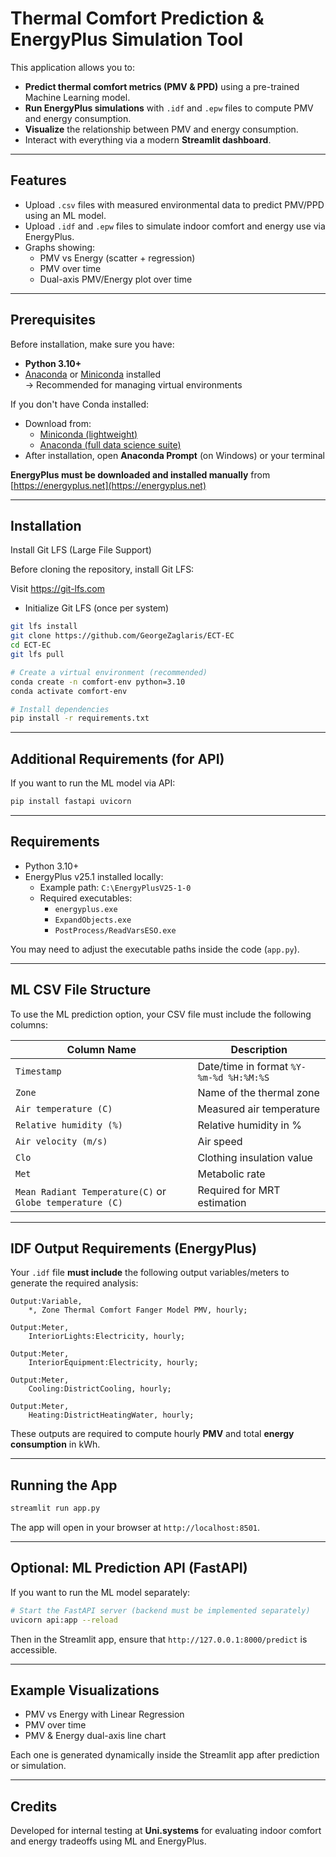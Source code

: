 
#  Thermal Comfort Prediction & EnergyPlus Simulation Tool

This application allows you to:

- **Predict thermal comfort metrics (PMV & PPD)** using a pre-trained Machine Learning model.
- **Run EnergyPlus simulations** with `.idf` and `.epw` files to compute PMV and energy consumption.
- **Visualize** the relationship between PMV and energy consumption.
- Interact with everything via a modern **Streamlit dashboard**.

---

##  Features

- Upload `.csv` files with measured environmental data to predict PMV/PPD using an ML model.
- Upload `.idf` and `.epw` files to simulate indoor comfort and energy use via EnergyPlus.
- Graphs showing:
  - PMV vs Energy (scatter + regression)
  - PMV over time
  - Dual-axis PMV/Energy plot over time

---

##  Prerequisites

Before installation, make sure you have:

- **Python 3.10+**
- [Anaconda](https://www.anaconda.com/download) or [Miniconda](https://docs.conda.io/en/latest/miniconda.html) installed  
  → Recommended for managing virtual environments

If you don't have Conda installed:

- Download from:
  - [Miniconda (lightweight)](https://docs.conda.io/en/latest/miniconda.html)
  - [Anaconda (full data science suite)](https://www.anaconda.com/download)
- After installation, open **Anaconda Prompt** (on Windows) or your terminal

 **EnergyPlus must be downloaded and installed manually** from [https://energyplus.net](https://energyplus.net)

---

##  Installation

Install Git LFS (Large File Support)

Before cloning the repository, install Git LFS:

Visit https://git-lfs.com

- Initialize Git LFS (once per system)

```bash
git lfs install
git clone https://github.com/GeorgeZaglaris/ECT-EC
cd ECT-EC
git lfs pull

# Create a virtual environment (recommended)
conda create -n comfort-env python=3.10
conda activate comfort-env

# Install dependencies
pip install -r requirements.txt
```

---

## Additional Requirements (for API)

If you want to run the ML model via API:

```bash
pip install fastapi uvicorn
```



---

##  Requirements

- Python 3.10+
- EnergyPlus v25.1 installed locally:
  - Example path: `C:\EnergyPlusV25-1-0`
  - Required executables:
    - `energyplus.exe`
    - `ExpandObjects.exe`
    - `PostProcess/ReadVarsESO.exe`

You may need to adjust the executable paths inside the code (`app.py`).

---

##  ML CSV File Structure

To use the ML prediction option, your CSV file must include the following columns:

| Column Name                     | Description                        |
|----------------------------------|------------------------------------|
| `Timestamp`                     | Date/time in format `%Y-%m-%d %H:%M:%S` |
| `Zone`                          | Name of the thermal zone           |
| `Air temperature (C)`           | Measured air temperature           |
| `Relative humidity (%)`         | Relative humidity in %             |
| `Air velocity (m/s)`            | Air speed                          |
| `Clo`                           | Clothing insulation value          |
| `Met`                           | Metabolic rate                     |
| `Mean Radiant Temperature(C)` or `Globe temperature (C)` | Required for MRT estimation |

---

##  IDF Output Requirements (EnergyPlus)

Your `.idf` file **must include** the following output variables/meters to generate the required analysis:

```idf
Output:Variable,
    *, Zone Thermal Comfort Fanger Model PMV, hourly;

Output:Meter,
    InteriorLights:Electricity, hourly;

Output:Meter,
    InteriorEquipment:Electricity, hourly;

Output:Meter,
    Cooling:DistrictCooling, hourly;

Output:Meter,
    Heating:DistrictHeatingWater, hourly;
```

These outputs are required to compute hourly **PMV** and total **energy consumption** in kWh.

---

##  Running the App

```bash
streamlit run app.py
```

The app will open in your browser at `http://localhost:8501`.

---

##  Optional: ML Prediction API (FastAPI)

If you want to run the ML model separately:

```bash
# Start the FastAPI server (backend must be implemented separately)
uvicorn api:app --reload
```

Then in the Streamlit app, ensure that `http://127.0.0.1:8000/predict` is accessible.

---

##  Example Visualizations

- PMV vs Energy with Linear Regression  
- PMV over time  
- PMV & Energy dual-axis line chart  

Each one is generated dynamically inside the Streamlit app after prediction or simulation.

---

##  Credits

Developed for internal testing at **Uni.systems** for evaluating indoor comfort and energy tradeoffs using ML and EnergyPlus.
